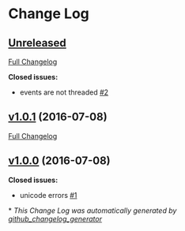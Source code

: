 # Change Log

## [Unreleased](https://github.com/itslukej/zirc/tree/HEAD)

[Full Changelog](https://github.com/itslukej/zirc/compare/v1.0.1...HEAD)

**Closed issues:**

- events are not threaded [\#2](https://github.com/itslukej/zirc/issues/2)

## [v1.0.1](https://github.com/itslukej/zirc/tree/v1.0.1) (2016-07-08)
[Full Changelog](https://github.com/itslukej/zirc/compare/v1.0.0...v1.0.1)

## [v1.0.0](https://github.com/itslukej/zirc/tree/v1.0.0) (2016-07-08)
**Closed issues:**

- unicode errors [\#1](https://github.com/itslukej/zirc/issues/1)



\* *This Change Log was automatically generated by [github_changelog_generator](https://github.com/skywinder/Github-Changelog-Generator)*